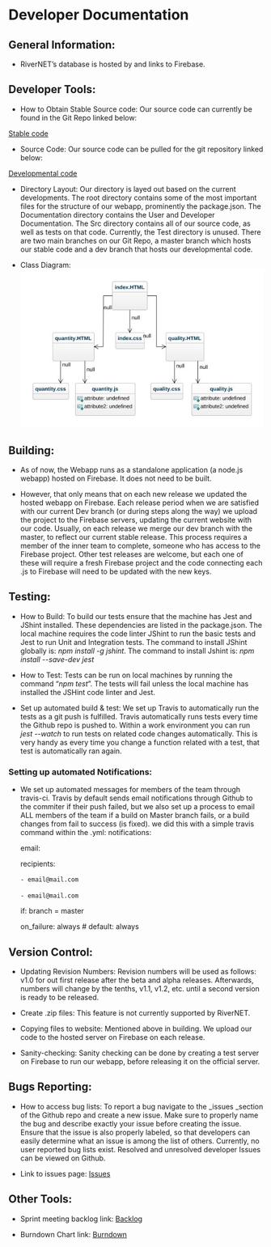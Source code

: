 # Developer Documentation
## General Information:

- RiverNET’s database is hosted by and links to Firebase.

## Developer Tools:

- How to Obtain Stable Source code: Our source code can currently be found in the Git Repo linked below:

[Stable code](https://github.com/MichaelJHla/Rivernet)

- Source Code: Our source code can be pulled for the git repository linked below:

[Developmental code](https://github.com/MichaelJHla/Rivernet/tree/dev)

- Directory Layout: Our directory is layed out based on the current developments. The root directory contains some of the most important files for the structure of our webapp, prominently the package.json. The Documentation directory contains the User and Developer Documentation. The Src directory contains all of our source code, as well as tests on that code. Currently, the Test directory is unused. 
There are two main branches on our Git Repo, a master branch which hosts our stable code and a dev branch that hosts our developmental code.

- Class Diagram: ![Image of Our Basic Class Diagram](classDiagram.jpeg)

## Building:

- As of now, the Webapp runs as a standalone application (a node.js webapp) hosted on Firebase. It does not need to be built. 

- However, that only means that on each new release we updated the hosted webapp on Firebase. Each release period when we are satisfied with our current Dev branch (or during steps along the way) we upload the project to the Firebase servers, updating the current website with our code. 
Usually, on each release we merge our dev branch with the master, to reflect our current stable release. This process requires a member of the inner team to complete, someone who has access to the Firebase project. Other test releases are welcome, but each one of these will require a fresh Firebase project and the code connecting each .js to Firebase will need to be updated with the new keys.

## Testing:

- How to Build: To build our tests ensure that the machine has Jest and JShint installed. These dependencies are listed in the package.json. The local machine requires the code linter JShint to run the basic tests and Jest to run Unit and Integration tests. 
The command to install JShint globally is: _npm install -g jshint_. The command to install Jshint is: _npm install --save-dev jest_

- How to Test: Tests can be run on local machines by running the command “_npm test_”. The tests will fail unless the local machine has installed the JSHint code linter and Jest. 

- Set up automated build & test: We set up Travis to automatically run the tests as a git push is fulfilled. Travis automatically runs tests every time the Github repo is pushed to. 
Within a work environment you can run _jest --watch_ to run tests on related code changes automatically. This is very handy as every time you change a function related with a test, that test is automatically ran again. 

### Setting up automated Notifications: 

- We set up automated messages for members of the team through travis-ci. Travis by default sends email notifications through Github to the commiter if their push failed, but we also set up a process to email ALL members of the team if a build on Master branch fails, or a build changes from fail to success (is fixed).
we did this with a simple travis command within the .yml: 
notifications:

  email:

    recipients:

      - email@mail.com

      - email@mail.com

    if: branch = master

    on_failure: always # default: always

## Version Control:

- Updating Revision Numbers: Revision numbers will be used as follows: v1.0 for out first release after the beta and alpha releases. Afterwards, numbers will change by the tenths, v1.1, v1.2, etc. until a second version is ready to be released.

- Create .zip files: This feature is not currently supported by RiverNET.

- Copying files to website:  Mentioned above in building. We upload our code to the hosted server on Firebase on each release. 

- Sanity-checking: Sanity checking can be done by creating a test server on Firebase to run our webapp, before releasing it on the official server. 

## Bugs Reporting: 

- How to access bug lists: To report a bug navigate to the _issues _section of the Github repo and create a new issue. Make sure to properly name the bug and describe exactly your issue before creating the issue. 
Ensure that the issue is also properly labeled, so that developers can easily determine what an issue is among the list of others.  Currently, no user reported bug lists exist. Resolved and unresolved developer Issues can be viewed on Github. 

- Link to issues page: [Issues](https://github.com/MichaelJHla/Rivernet/issues)

## Other Tools:

 - Sprint meeting backlog link: [Backlog](https://docs.google.com/spreadsheets/d/1EpcOvnVprBMu9Vie981mnrZOXduwXx0HEIYXjy1ATHs/edit?usp=sharing)


 - Burndown Chart link: [Burndown](https://docs.google.com/spreadsheets/d/1lcPlu2pV-r7wStT2HD_ybs4AN_NLpjhi__2BIypfzw8/edit?usp=sharing)
